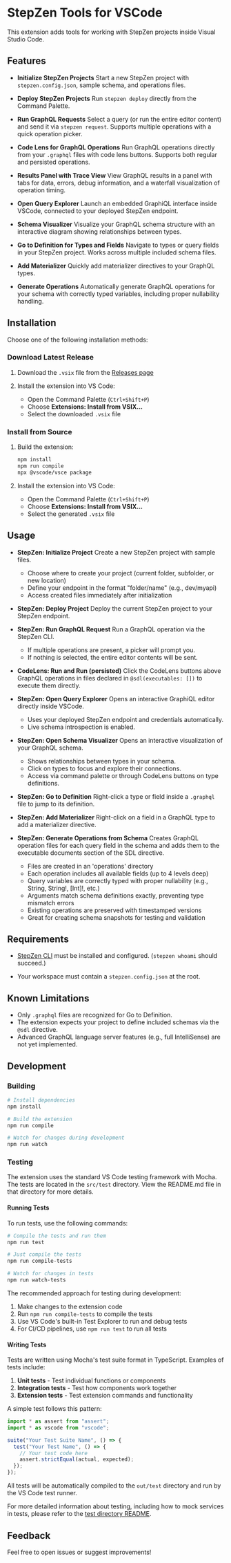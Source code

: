 # StepZen Tools for VSCode

This extension adds tools for working with StepZen projects inside Visual Studio Code.

## Features

- **Initialize StepZen Projects**
  Start a new StepZen project with `stepzen.config.json`, sample schema, and operations files.

- **Deploy StepZen Projects**
  Run `stepzen deploy` directly from the Command Palette.

- **Run GraphQL Requests**
  Select a query (or run the entire editor content) and send it via `stepzen request`. Supports multiple operations with a quick operation picker.

- **Code Lens for GraphQL Operations**
  Run GraphQL operations directly from your `.graphql` files with code lens buttons. Supports both regular and persisted operations.

- **Results Panel with Trace View**
  View GraphQL results in a panel with tabs for data, errors, debug information, and a waterfall visualization of operation timing.

- **Open Query Explorer**
  Launch an embedded GraphiQL interface inside VSCode, connected to your deployed StepZen endpoint.

- **Schema Visualizer**
  Visualize your GraphQL schema structure with an interactive diagram showing relationships between types.

- **Go to Definition for Types and Fields**
  Navigate to types or query fields in your StepZen project. Works across multiple included schema files.

- **Add Materializer**
  Quickly add materializer directives to your GraphQL types.

- **Generate Operations**
  Automatically generate GraphQL operations for your schema with correctly typed variables, including proper nullability handling.

## Installation

Choose one of the following installation methods:

### Download Latest Release

1. Download the `.vsix` file from the [Releases page](https://github.com/stepzen-dev/vscode-stepzen/releases/latest)

2. Install the extension into VS Code:
   - Open the Command Palette (`Ctrl+Shift+P`)
   - Choose **Extensions: Install from VSIX...**
   - Select the downloaded `.vsix` file

### Install from Source

1. Build the extension:

   ```bash
   npm install
   npm run compile
   npx @vscode/vsce package
   ```

2. Install the extension into VS Code:
   - Open the Command Palette (`Ctrl+Shift+P`)
   - Choose **Extensions: Install from VSIX...**
   - Select the generated `.vsix` file

## Usage

- **StepZen: Initialize Project**
  Create a new StepZen project with sample files.
  - Choose where to create your project (current folder, subfolder, or new location)
  - Define your endpoint in the format "folder/name" (e.g., dev/myapi)
  - Access created files immediately after initialization

- **StepZen: Deploy Project**
  Deploy the current StepZen project to your StepZen endpoint.

- **StepZen: Run GraphQL Request**
  Run a GraphQL operation via the StepZen CLI.
  - If multiple operations are present, a picker will prompt you.
  - If nothing is selected, the entire editor contents will be sent.

- **CodeLens: Run and Run (persisted)**
  Click the CodeLens buttons above GraphQL operations in files declared in `@sdl(executables: [])` to execute them directly.

- **StepZen: Open Query Explorer**
  Opens an interactive GraphiQL editor directly inside VSCode.
  - Uses your deployed StepZen endpoint and credentials automatically.
  - Live schema introspection is enabled.

- **StepZen: Open Schema Visualizer**
  Opens an interactive visualization of your GraphQL schema.
  - Shows relationships between types in your schema.
  - Click on types to focus and explore their connections.
  - Access via command palette or through CodeLens buttons on type definitions.

- **StepZen: Go to Definition**
  Right-click a type or field inside a `.graphql` file to jump to its definition.

- **StepZen: Add Materializer**
  Right-click on a field in a GraphQL type to add a materializer directive.

- **StepZen: Generate Operations from Schema**
  Creates GraphQL operation files for each query field in the schema and adds them to the executable documents section of the SDL directive.
  - Files are created in an 'operations' directory
  - Each operation includes all available fields (up to 4 levels deep)
  - Query variables are correctly typed with proper nullability (e.g., String, String!, [Int]!, etc.)
  - Arguments match schema definitions exactly, preventing type mismatch errors
  - Existing operations are preserved with timestamped versions
  - Great for creating schema snapshots for testing and validation

## Requirements

- [StepZen CLI](https://stepzen.com/docs/stepzen-cli/install) must be installed and configured.
  (`stepzen whoami` should succeed.)

- Your workspace must contain a `stepzen.config.json` at the root.

## Known Limitations

- Only `.graphql` files are recognized for Go to Definition.
- The extension expects your project to define included schemas via the `@sdl` directive.
- Advanced GraphQL language server features (e.g., full IntelliSense) are not yet implemented.

## Development

### Building

```bash
# Install dependencies
npm install

# Build the extension
npm run compile

# Watch for changes during development
npm run watch
```

### Testing

The extension uses the standard VS Code testing framework with Mocha. The tests are located in the `src/test` directory. View the README.md file in that directory for more details.

#### Running Tests

To run tests, use the following commands:

```bash
# Compile the tests and run them
npm run test

# Just compile the tests
npm run compile-tests

# Watch for changes in tests
npm run watch-tests
```

The recommended approach for testing during development:

1. Make changes to the extension code
2. Run `npm run compile-tests` to compile the tests
3. Use VS Code's built-in Test Explorer to run and debug tests
4. For CI/CD pipelines, use `npm run test` to run all tests

#### Writing Tests

Tests are written using Mocha's test suite format in TypeScript. Examples of tests include:

1. **Unit tests** - Test individual functions or components
2. **Integration tests** - Test how components work together
3. **Extension tests** - Test extension commands and functionality

A simple test follows this pattern:

```typescript
import * as assert from "assert";
import * as vscode from "vscode";

suite("Your Test Suite Name", () => {
  test("Your Test Name", () => {
    // Your test code here
    assert.strictEqual(actual, expected);
  });
});
```

All tests will be automatically compiled to the `out/test` directory and run by the VS Code test runner.

For more detailed information about testing, including how to mock services in tests, please refer to the [test directory README](src/test/README.md).


## Feedback

Feel free to open issues or suggest improvements!
